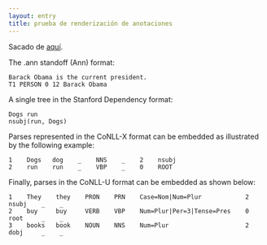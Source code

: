 ```yaml
---
layout: entry
title: prueba de renderización de anotaciones
---
```

Sacado de [aquí](https://spyysalo.github.io/annodoc/).

The .ann standoff (Ann) format:

~~~ ann
Barack Obama is the current president.
T1 PERSON 0 12 Barack Obama
~~~

A single tree in the Stanford Dependency format:

~~~ sdparse
Dogs run
nsubj(run, Dogs)
~~~

Parses represented in the CoNLL-X format can be embedded as illustrated by the following example:

~~~ conllx
1    Dogs   dog    _    NNS    _    2    nsubj
2    run    run    _    VBP    _    0    ROOT
~~~

Finally, parses in the CoNLL-U format can be embedded as shown below:

~~~ conllu
1    They    they    PRON    PRN    Case=Nom|Num=Plur            2    nsubj    _    _
2    buy     buy     VERB    VBP    Num=Plur|Per=3|Tense=Pres    0    root     _    _
3    books   book    NOUN    NNS    Num=Plur                     2    dobj     _    _
~~~
